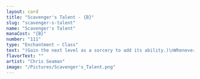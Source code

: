```yaml
---
layout: card
title: "Scavenger's Talent - {B}"
slug: "scavenger-s-talent"
name: "Scavenger's Talent"
manaCost: "{B}"
number: "111"
type: "Enchantment — Class"
text: "(Gain the next level as a sorcery to add its ability.)\nWhenever one or more creatures you control die, create a Food token. This ability triggers only once each turn.\n{1}{B}: Level 2\nWhenever you sacrifice a permanent, target player mills two cards.\n{2}{B}: Level 3\nAt the beginning of your end step, you may sacrifice three other nonland permanents. If you do, return a creature card from your graveyard to the battlefield with a finality counter on it."
flavorText: ""
artist: "Chris Seaman"
image: "/Pictures/Scavenger's_Talent.png"
---
```


